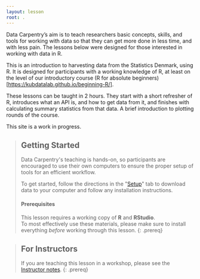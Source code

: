 ```yaml
---
layout: lesson
root: .
---
```


Data Carpentry’s aim is to teach researchers basic concepts, skills, 
and tools for working with data so that they can get more done in 
less time, and with less pain. The lessons below were designed for 
those interested in working with data in R.

This is an introduction to harvesting data from the Statistics Denmark, using 
R. It is designed for participants with a working knowledge of R, at least 
on the level of our introductory course 
(R for absolute beginners)[https://kubdatalab.github.io/beginning-R/].

These lessons can be taught in 2 hours. They start with a short refresher of
R, introduces what an API is, and how to get data from it, and finishes with
calculating summary statistics from that data. A brief introduction to plotting 
rounds of the course.

This site is a work in progress.

> ## Getting Started
>
> Data Carpentry's teaching is hands-on, so participants are encouraged to use
> their own computers to ensure the proper setup of tools for an efficient
> workflow.
>
>
> To get started, follow the directions in the "[Setup](setup.html)" tab to
> download data to your computer and follow any installation instructions.
>
> #### Prerequisites
>
> This lesson requires a working copy of **R** and **RStudio**.
> <br>To most effectively use these materials, please make sure to install
> everything *before* working through this lesson.
{: .prereq}

> ## For Instructors
> If you are teaching this lesson in a workshop, please see the
> [Instructor notes](guide/).
{: .prereq}